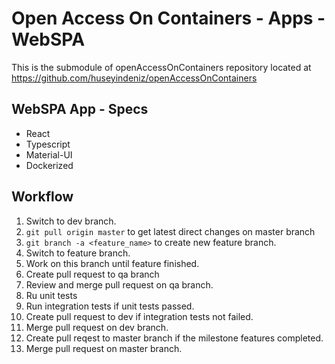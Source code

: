 # Open Access On Containers - Apps - WebSPA
This is the submodule of openAccessOnContainers repository located at https://github.com/huseyindeniz/openAccessOnContainers

## WebSPA App - Specs
- React
- Typescript
- Material-UI
- Dockerized

## Workflow
1. Switch to dev branch.
2. <code>git pull origin master</code> to get latest direct changes on master branch
3. <code>git branch -a <feature_name></code> to create new feature branch.
4. Switch to feature branch.
5. Work on this branch until feature finished.
6. Create pull request to qa branch
7. Review and merge pull request on qa branch.
8. Ru unit tests
5. Run integration tests if unit tests passed.
6. Create pull request to dev if integration tests not failed.
7. Merge pull request on dev branch.
8. Create pull reqest to master branch if the milestone features completed.
9. Merge pull request on master branch.